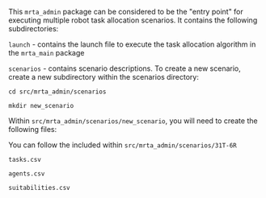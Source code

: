 This `mrta_admin` package can be considered to be the "entry point" for executing multiple robot task allocation scenarios. It contains the following subdirectories:

 `launch` - contains the launch file to execute the task allocation algorithm in the `mrta_main` package

 `scenarios` - contains scenario descriptions. To create a new scenario, create a new subdirectory within the scenarios directory:

  `cd src/mrta_admin/scenarios`

   `mkdir new_scenario`

   Within  `src/mrta_admin/scenarios/new_scenario`, you will need to create the following files:

  You can follow the included within `src/mrta_admin/scenarios/31T-6R`
  
  `tasks.csv`

  `agents.csv`

  `suitabilities.csv`
   
 

